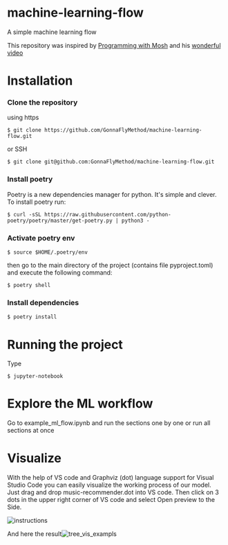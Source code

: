 # machine-learning-flow
A simple machine learning flow

This repository was inspired by [Programming with Mosh](https://www.youtube.com/channel/UCWv7vMbMWH4-V0ZXdmDpPBA) and his [wonderful video](https://www.youtube.com/watch?v=7eh4d6sabA0)

# Installation

### Clone the repository
using https
```
$ git clone https://github.com/GonnaFlyMethod/machine-learning-flow.git
```
or SSH
```
$ git clone git@github.com:GonnaFlyMethod/machine-learning-flow.git
```

### Install poetry  
Poetry is a new dependencies manager for python. It's simple and clever. To install poetry run:

```
$ curl -sSL https://raw.githubusercontent.com/python-poetry/poetry/master/get-poetry.py | python3 -
```

### Activate poetry env

```
$ source $HOME/.poetry/env
```
then go to the main directory of the project (contains file pyproject.toml) and execute the following command:
```
$ poetry shell
```

### Install dependencies

```
$ poetry install
```

# Running the project
Type
```
$ jupyter-notebook
```

# Explore the ML workflow
Go to example_ml_flow.ipynb and run the sections one by one or run all sections at once

# Visualize
With the help of VS code and Graphviz (dot) language support for Visual Studio Code you can easily visualize the working process of our model.
Just drag and drop music-recommender.dot into VS code. Then click on 3 dots in the upper right corner of VS code and select Open preview to the Side.

![instructions](https://user-images.githubusercontent.com/60840539/135579211-3a4c8df0-020a-4e1f-8d0a-8368ee68eab8.png)

And here the result![tree_vis_exampls](https://user-images.githubusercontent.com/60840539/135579296-0100ad5a-4a51-4f07-9df5-ebb90e91fa61.png)
